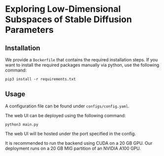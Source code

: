 # Exploring Low-Dimensional Subspaces of Stable Diffusion Parameters

## Installation

We provide a `Dockerfile` that contains the required installation steps. If you want to install the required packages
manually via python, use the following command:

```
pip3 install -r requirements.txt
```

## Usage

A configuration file can be found under `configs/config.yaml`.

The web UI can be deployed using the following command:

```
python3 main.py
```

The web UI will be hosted under the port specified in the config.

It is recommended to run the backend using CUDA on a 20 GB GPU. Our deployment runs on a 20 GB MIG partition of an
NVIDIA A100 GPU.
